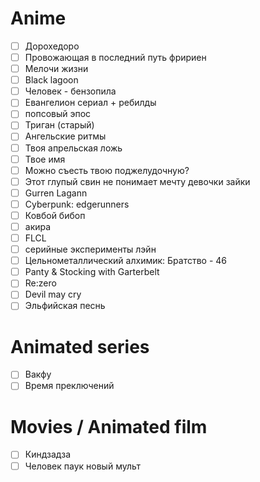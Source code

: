# Anime
- [ ] Дорохедоро
- [ ] Провожающая в последний путь фририен
- [ ] Мелочи жизни
- [ ] Black lagoon
- [ ] Человек - бензопила
- [ ] Евангелион сериал + ребилды
- [ ] попсовый эпос
- [ ] Триган (старый)
- [ ] Ангельские ритмы
- [ ] Твоя апрельская ложь
- [ ] Твое имя
- [ ] Можно съесть твою поджелудочную?
- [ ] Этот глупый свин не понимает мечту девочки зайки
- [ ] Gurren Lagann
- [ ] Cyberpunk: edgerunners
- [ ] Ковбой бибоп
- [ ] акира
- [ ] FLCL
- [ ] серийные эксперименты лэйн
- [ ] Цельнометаллический алхимик: Братство - 46
- [ ] Panty & Stocking with Garterbelt
- [ ] Re:zero
- [ ] Devil may cry
- [ ] Эльфийская песнь
# Animated series
- [ ] Вакфу
- [ ] Время преключений
# Movies / Animated film
- [ ] Киндзадза
- [ ] Человек паук новый мульт
